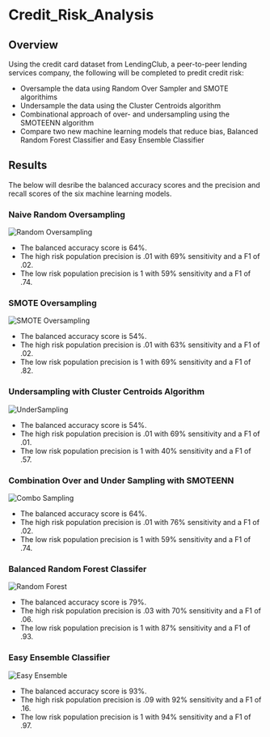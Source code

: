 # Credit_Risk_Analysis

## Overview

Using the credit card dataset from LendingClub, a peer-to-peer lending services company, the following will be completed to predit credit risk:

  * Oversample the data using Random Over Sampler and SMOTE algorithims
  * Undersample the data using the Cluster Centroids algorithm
  * Combinational approach of over- and undersampling using the SMOTEENN algorithm
  * Compare two new machine learning models that reduce bias, Balanced Random Forest Classifier and Easy Ensemble Classifier

## Results

The below will desribe the balanced accuracy scores and the precision and recall scores of the six machine learning models.

### Naive Random Oversampling

![Random Oversampling](https://user-images.githubusercontent.com/100876517/179440184-61cd8e66-d934-4037-b91f-c6977b9b23a2.png)

* The balanced accuracy score is 64%.
* The high risk population precision is .01 with 69%  sensitivity and a F1 of .02.
* The low risk population precision is 1 with 59% sensitivity and a F1 of .74.

### SMOTE Oversampling

![SMOTE Oversampling](https://user-images.githubusercontent.com/100876517/179440203-6eae0019-e299-4b5b-b9bf-83a049adf9ca.png)

* The balanced accuracy score is 54%.
* The high risk population precision is .01 with 63%  sensitivity and a F1 of .02.
* The low risk population precision is 1 with 69% sensitivity and a F1 of .82.

### Undersampling with Cluster Centroids Algorithm

![UnderSampling](https://user-images.githubusercontent.com/100876517/179440208-e6c595ff-2522-4ed9-9cc8-6896e34ae191.png)

* The balanced accuracy score is 54%.
* The high risk population precision is .01 with 69%  sensitivity and a F1 of .01.
* The low risk population precision is 1 with 40% sensitivity and a F1 of .57.

### Combination Over and Under Sampling with SMOTEENN

![Combo Sampling](https://user-images.githubusercontent.com/100876517/179440222-5867f5b9-9495-4a40-b92c-9ef13e6a26d1.png)

* The balanced accuracy score is 64%.
* The high risk population precision is .01 with 76%  sensitivity and a F1 of .02.
* The low risk population precision is 1 with 59% sensitivity and a F1 of .74.


### Balanced Random Forest Classifer

![Random Forest](https://user-images.githubusercontent.com/100876517/179440229-8fe140cd-3aa5-46b9-b50f-a0c150d838ea.png)

* The balanced accuracy score is 79%.
* The high risk population precision is .03 with 70%  sensitivity and a F1 of .06.
* The low risk population precision is 1 with 87% sensitivity and a F1 of .93.


### Easy Ensemble Classifier

![Easy Ensemble](https://user-images.githubusercontent.com/100876517/179440240-30a813f7-140d-4248-b4aa-1a82d9b5b0d4.png)

* The balanced accuracy score is 93%.
* The high risk population precision is .09 with 92%  sensitivity and a F1 of .16.
* The low risk population precision is 1 with 94% sensitivity and a F1 of .97.







